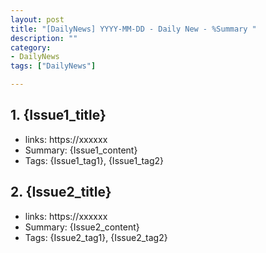 ```yaml
---
layout: post
title: "[DailyNews] YYYY-MM-DD - Daily New - %Summary "
description: ""
category: 
- DailyNews
tags: ["DailyNews"]

---
```


## 1.  {Issue1_title}
- links: https://xxxxxx 
- Summary:  {Issue1_content}
- Tags: {Issue1_tag1}, {Issue1_tag2}

## 2.  {Issue2_title}
- links: https://xxxxxx 
- Summary:  {Issue2_content}
- Tags: {Issue2_tag1}, {Issue2_tag2}


